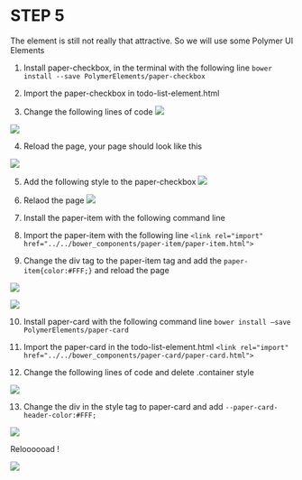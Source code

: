 # STEP 5

The element is still not really that attractive. So we will use some Polymer UI Elements


1. Install paper-checkbox, in the terminal with the following line
```bower install --save PolymerElements/paper-checkbox```

2. Import the paper-checkbox in todo-list-element.html

3. Change the following lines of code 
![ ](https://github.com/amandaSalander/bookworm-training-polymer2.0/blob/master/images/step_4/3.png)

![ ](https://github.com/amandaSalander/bookworm-training-polymer2.0/blob/master/images/step_4/3-1.png)


4. Reload the page, your page should look like this

![ ](https://github.com/amandaSalander/bookworm-training-polymer2.0/blob/master/images/step_4/4.png)


5. Add the following style to the paper-checkbox
![ ](https://github.com/amandaSalander/bookworm-training-polymer2.0/blob/master/images/step_4/5.png)
6. Relaod the page
![ ](https://github.com/amandaSalander/bookworm-training-polymer2.0/blob/master/images/step_4/6.png)
7. Install the paper-item with the following command line 

8. Import the paper-item with the following line
```<link rel="import" href="../../bower_components/paper-item/paper-item.html">```

9. Change the div tag to the paper-item tag and add the ```paper-item{color:#FFF;}``` and reload the page

![ ](https://github.com/amandaSalander/bookworm-training-polymer2.0/blob/master/images/step_4/9.png)


![ ](https://github.com/amandaSalander/bookworm-training-polymer2.0/blob/master/images/step_4/9-1.png)

10. Install paper-card with the following command line ```bower install –save PolymerElements/paper-card```

11. Import the paper-card in the todo-list-element.html
```<link rel="import" href="../../bower_components/paper-card/paper-card.html">```

12. Change the following lines of code and delete .container style

![ ](https://github.com/amandaSalander/bookworm-training-polymer2.0/blob/master/images/step_4/12.png)

13. Change the div in the style tag to paper-card and add
```--paper-card-header-color:#FFF;```

![ ](https://github.com/amandaSalander/bookworm-training-polymer2.0/blob/master/images/step_4/13.png)


Reloooooad !

![ ](https://github.com/amandaSalander/bookworm-training-polymer2.0/blob/master/images/step_4/14.png)